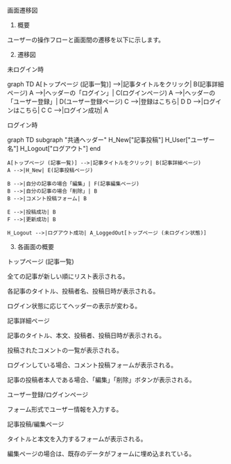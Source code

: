 画面遷移図

1. 概要

ユーザーの操作フローと画面間の遷移を以下に示します。

2. 遷移図

未ログイン時

graph TD
    A[トップページ (記事一覧)] -->|記事タイトルをクリック| B(記事詳細ページ)
    A -->|ヘッダーの「ログイン」| C(ログインページ)
    A -->|ヘッダーの「ユーザー登録」| D(ユーザー登録ページ)
    C -->|登録はこちら| D
    D -->|ログインはこちら| C
    C -->|ログイン成功| A


ログイン時

graph TD
    subgraph "共通ヘッダー"
        H_New["記事投稿"]
        H_User["ユーザー名"]
        H_Logout["ログアウト"]
    end

    A[トップページ (記事一覧)] -->|記事タイトルをクリック| B(記事詳細ページ)
    A -->|H_New| E(記事投稿ページ)

    B -->|自分の記事の場合「編集」| F(記事編集ページ)
    B -->|自分の記事の場合「削除」| B
    B -->|コメント投稿フォーム| B

    E -->|投稿成功| B
    F -->|更新成功| B

    H_Logout -->|ログアウト成功| A_LoggedOut[トップページ (未ログイン状態)]


3. 各画面の概要

トップページ (記事一覧)

全ての記事が新しい順にリスト表示される。

各記事のタイトル、投稿者名、投稿日時が表示される。

ログイン状態に応じてヘッダーの表示が変わる。

記事詳細ページ

記事のタイトル、本文、投稿者、投稿日時が表示される。

投稿されたコメントの一覧が表示される。

ログインしている場合、コメント投稿フォームが表示される。

記事の投稿者本人である場合、「編集」「削除」ボタンが表示される。

ユーザー登録/ログインページ

フォーム形式でユーザー情報を入力する。

記事投稿/編集ページ

タイトルと本文を入力するフォームが表示される。

編集ページの場合は、既存のデータがフォームに埋め込まれている。